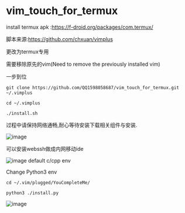 # vim_touch_for_termux

install termux apk :https://f-droid.org/packages/com.termux/

脚本来源:https://github.com/chxuan/vimplus

更改为termux专用


需要移除原先的vim(Need to remove the previously installed vim)

一步到位

    git clone https://github.com/QQ1598058687/vim_touch_for_termux.git ~/.vimplus
    
    cd ~/.vimplus
    
    ./install.sh
    
    
过程中请保持网络通畅,耐心等待安装下载相关组件与安装.

![image](https://github.com/QQ1598058687/vim_touch_for_termux/blob/main/demo.gif)

可以安装webssh做成内网移动ide


![image](https://github.com/QQ1598058687/vim_touch_for_termux/blob/main/Mobile%20ide.gif)
default c/cpp env

Change Python3 env

    cd ~/.vim/plugged/YouCompleteMe/
    
    python3 ./install.py

![image](https://github.com/QQ1598058687/vim_touch_for_termux/blob/main/Screenshot_2021-10-21-19-47-50-079_com.termux.png)
    
    

